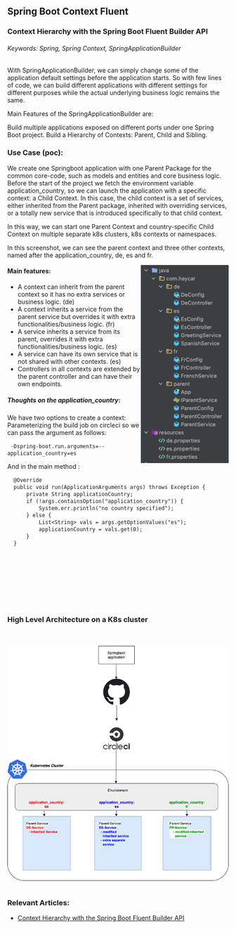 ## Spring Boot Context Fluent
### Context Hierarchy with the Spring Boot Fluent Builder API
###### Keywords: Spring, Spring Context, SpringApplicationBuilder


With SpringApplicationBuilder, we can simply change some of the application default settings before the application starts. So with few lines of code, we can build different applications with different settings for different purposes while the actual underlying business logic remains the same.

Main Features of the SpringApplicationBuilder are:

Build multiple applications exposed on different ports under one Spring Boot project.
Build a Hierarchy of Contexts:  Parent, Child and Sibling.

### Use Case (poc):

We create one Springboot application with one Parent Package for the common core-code, such as models and entities and core business logic. Before the start of the project we fetch the environment variable application_country, so we can launch the application with a specific context: a Child Context. In this case, the child context is a set of services, either inherited from the Parent package, inherited with overriding services, or a totally new service that is introduced specifically to that child context.  

In this way, we can start one Parent Context and country-specific Child Context on multiple separate k8s clusters, k8s contexts or namespaces.  

In this screenshot, we can see the parent context and three other contexts, named after the application_country, de, es and fr.

<img align="right" width="200" height="451" src="Hierarchy.png">

#### Main features:
* A context can inherit from the parent context so it has no extra services or business logic. (de)
* A context inherits a service from the parent service but overrides it with extra functionalities/business logic. (fr)
* A service inherits a service from its parent, overrides it with extra functionalities/business logic. (es)
* A service can have its own service that is not shared with other contexts. (es)
* Controllers in all contexts are extended by the parent controller and can have their own endpoints.

##### Thoughts on the application_country:
We have two options to create a context: 
Parameterizing the build job on circleci so we can pass the argument as follows: 
  ```
   -Dspring-boot.run.arguments=--application_country=es
  ```
  And in the main method :
  
  ```
    @Override
    public void run(ApplicationArguments args) throws Exception {
        private String applicationCountry;
        if (!args.containsOption("application_country")) {
            System.err.println("no country specified");
        } else {
            List<String> vals = args.getOptionValues("es");
            applicationCountry = vals.get(0);
        }
    }

  ```

<br/>
<br/>
<br/>
<br/>
<br/>
<br/>
<br/>

### High Level Architecture on a K8s cluster
<br/>
<br/>

<img align="center" src="Internationalised Applications.png">

<br/>
<br/>

### Relevant Articles:

- [Context Hierarchy with the Spring Boot Fluent Builder API](https://www.baeldung.com/spring-boot-context-hierarchy)

